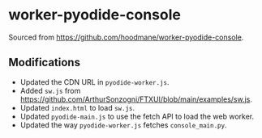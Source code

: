 # worker-pyodide-console
Sourced from https://github.com/hoodmane/worker-pyodide-console.  

## Modifications
- Updated the CDN URL in `pyodide-worker.js`.
- Added `sw.js` from https://github.com/ArthurSonzogni/FTXUI/blob/main/examples/sw.js.
- Updated `index.html` to load `sw.js`.
- Updated `pyodide-main.js` to use the fetch API to load the web worker.
- Updated the way `pyodide-worker.js` fetches `console_main.py`.
